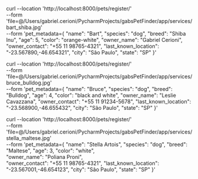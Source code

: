 curl --location 'http://localhost:8000/pets/register/' \
--form 'file=@/Users/gabriel.cerioni/PycharmProjects/gabsPetFinder/app/services/bart_shiba.jpg' \
--form 'pet_metadata={
  "name": "Bart",
  "species": "dog",
  "breed": "Shiba Inu",
  "age": 5,
  "color": "orange-white",
  "owner_name": "Gabriel Cerioni",
  "owner_contact": "+55 11 98765-4321",
  "last_known_location": "-23.567890,-46.654321",
  "city": "São Paulo",
  "state": "SP"
}'


 curl --location 'http://localhost:8000/pets/register/' \
--form 'file=@/Users/gabriel.cerioni/PycharmProjects/gabsPetFinder/app/services/bruce_bulldog.jpg' \
--form 'pet_metadata={
  "name": "Bruce",
  "species": "dog",
  "breed": "Bulldog",
  "age": 4,
  "color": "black and white",
  "owner_name": "Leslie Cavazzana",
  "owner_contact": "+55 11 91234-5678",
  "last_known_location": "-23.568900,-46.655432",
  "city": "São Paulo",
  "state": "SP"
}'


curl --location 'http://localhost:8000/pets/register/' \
--form 'file=@/Users/gabriel.cerioni/PycharmProjects/gabsPetFinder/app/services/stella_maltese.jpg' \
--form 'pet_metadata={
  "name": "Stella Artois",
  "species": "dog",
  "breed": "Maltese",
  "age": 3,
  "color": "white",          
  "owner_name": "Poliana Proni",   
  "owner_contact": "+55 11 98765-4321",
  "last_known_location": "-23.567001,-46.654123",
  "city": "São Paulo",
  "state": "SP"
}'
